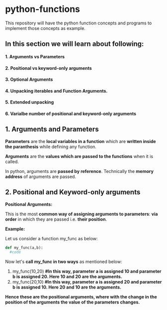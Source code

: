 # python-functions
This repository will have the python function concepts and programs to implement those concepts as example.
## In this section we will learn about following:
#### 1. Arguments vs Parameters
#### 2. Positional vs keyword-only arguments
#### 3. Optional Arguments
#### 4. Unpacking iterables and Function Arguments.
#### 5. Extended unpacking
#### 6. Varialbe number of positional and keyword-only arguments

## 1. Arguments and Parameters
**Parameters** are the **local variables in a function** which are **written inside the paranthesis** while defining any function.

**Arguments** are the **values which are passed to the functions** when it is called.

In python, arguments are **passed by reference**. Technically the **memory address** of arguments are passed. 

## 2. Positional and Keyword-only arguments

**Positional Arguments:**

This is the most **common way of assigning arguments to parameters**: **via order** in which they are passed i.e. **their position**.

**Example:** 

Let us consider a function my_func as below:

```python
def my_func(a,b):
  #code
```

Now let's **call my_func in two ways** as mentioned below:

1. my_func(10,20) **#In this way, parameter a is assigned 10 and parameter b is assigned 20. Here 10 and 20 are the arguments.**
2. my_func(20,10) **#In this way, parameter a is assigned 20 and parameter b is assigned 10. Here 20 and 10 are the arguments.**

**Hence these are the positional arguments, where with the change in the position of the arguments the value of the parameters changes.**




